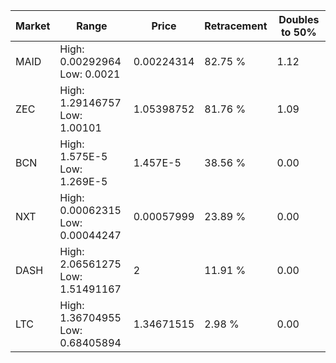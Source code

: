 | Market | Range | Price| Retracement | Doubles to 50% |
| --- | --- | --- | --- | --- |
| MAID | High: 0.00292964<br />Low: 0.0021 | 0.00224314 | 82.75 % | 1.12 |
| ZEC | High: 1.29146757<br />Low: 1.00101 | 1.05398752 | 81.76 % | 1.09 |
| BCN | High: 1.575E-5<br />Low: 1.269E-5 | 1.457E-5 | 38.56 % | 0.00 |
| NXT | High: 0.00062315<br />Low: 0.00044247 | 0.00057999 | 23.89 % | 0.00 |
| DASH | High: 2.06561275<br />Low: 1.51491167 | 2 | 11.91 % | 0.00 |
| LTC | High: 1.36704955<br />Low: 0.68405894 | 1.34671515 | 2.98 % | 0.00 |
